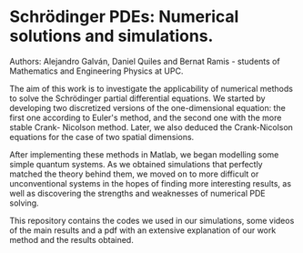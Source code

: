 # Schrödinger PDEs: Numerical solutions and simulations.
Authors: Alejandro Galván, Daniel Quiles and Bernat Ramis - students of Mathematics and Engineering Physics at UPC.

The aim of this work is to investigate the applicability of numerical methods to solve the Schrödinger
partial differential equations. We started by developing two discretized versions of the one-dimensional
equation: the first one according to Euler's method, and the second one with the more stable Crank-
Nicolson method. Later, we also deduced the Crank-Nicolson equations for the case of two spatial
dimensions.

After implementing these methods in Matlab, we began modelling some simple quantum systems. As
we obtained simulations that perfectly matched the theory behind them, we moved on to more difficult
or unconventional systems in the hopes of finding more interesting results, as well as discovering the
strengths and weaknesses of numerical PDE solving.

This repository contains the codes we used in our simulations, some videos of the main results and a pdf with an extensive explanation of our work method and the results obtained. 
